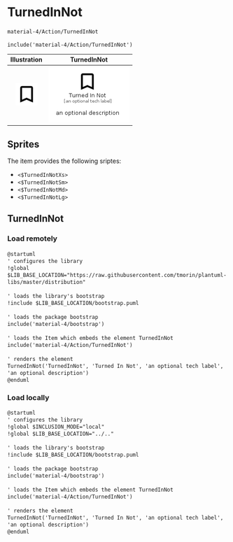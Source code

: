# TurnedInNot


```text
material-4/Action/TurnedInNot
```

```text
include('material-4/Action/TurnedInNot')
```



| Illustration | TurnedInNot |
| :---: | :---: |
| ![illustration for Illustration](../../material-4/Action/TurnedInNot.png) | ![illustration for TurnedInNot](../../material-4/Action/TurnedInNot.Local.png) |



## Sprites
The item provides the following sriptes:

- `<$TurnedInNotXs>`
- `<$TurnedInNotSm>`
- `<$TurnedInNotMd>`
- `<$TurnedInNotLg>`





## TurnedInNot

### Load remotely
```plantuml
@startuml
' configures the library
!global $LIB_BASE_LOCATION="https://raw.githubusercontent.com/tmorin/plantuml-libs/master/distribution"

' loads the library's bootstrap
!include $LIB_BASE_LOCATION/bootstrap.puml

' loads the package bootstrap
include('material-4/bootstrap')

' loads the Item which embeds the element TurnedInNot
include('material-4/Action/TurnedInNot')

' renders the element
TurnedInNot('TurnedInNot', 'Turned In Not', 'an optional tech label', 'an optional description')
@enduml
```

### Load locally
```plantuml
@startuml
' configures the library
!global $INCLUSION_MODE="local"
!global $LIB_BASE_LOCATION="../.."

' loads the library's bootstrap
!include $LIB_BASE_LOCATION/bootstrap.puml

' loads the package bootstrap
include('material-4/bootstrap')

' loads the Item which embeds the element TurnedInNot
include('material-4/Action/TurnedInNot')

' renders the element
TurnedInNot('TurnedInNot', 'Turned In Not', 'an optional tech label', 'an optional description')
@enduml
```

